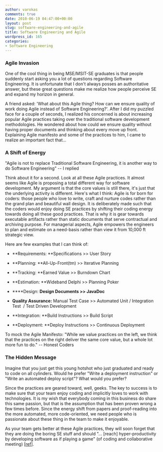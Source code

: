 ```yaml
---
author: varokas
comments: true
date: 2010-06-19 04:47:00+00:00
layout: post
slug: software-engineering-and-agile
title: Software Engineering and Agile
wordpress_id: 165
categories:
- Software Engineering
---
```


### Agile Invasion


One of the cool thing in being MSE/MSIT-SE graduates is that people suddenly start asking you a lot of questions regarding Software Engineering. It is unfortunate that I don't always posses an authoritative answer, but these great questions make me realize how people perceive SE and expand my horizon in general.

A friend asked: 'What about this Agile thing? How can we ensure quality of work doing Agile instead of Software Engineering?'. After I did my puzzled face for a couple of seconds, I realized his concerned is about increasing popular Agile practices taking over the traditional software development methodologies. He wondered about how could we ensure quality without having proper documents and thinking about every move up front. Explaining Agile manifesto and some of the practices to him, I came to realize an important fact that...


### A Shift of Energy


"Agile is not to replace Traditional Software Engineering, it is another way to do Software Engineering" -- I replied

Think about it for a second. Look at all these Agile practices. It almost seems like Agile is proposing a total different way for software development. My argument is that the core values is still there, it's just that the underlying activity is different. Here's what I think: Agile is for born for coders: those people who love to write, craft and nurture codes rather than the grand plan and beautiful wall design. It is deliberately made such that the coders would enjoy doing SE practices by shifting their coding energy towards doing all these good practices. That is why it is gear towards executable artifacts rather than static documents that serve contractual and archiving purpose. For managerial aspects, Agile empowers the engineers to plan and estimate on a need-basis rather than view it from 10,000 ft strategic view.

Here are few examples that I can think of:



	
  * **Requirements: **Specifications >> User Story

	
  * **Planning: **All-Up-Front(tm) >> Iterative Planning

	
  * **Tracking: **Earned Value >> Burndown Chart

	
  * **Estimation: **Wideband Delphi >> Planning Poker

	
  * ****Design: **Design Documents >> JavaDoc**

	
  * **Quality Assurance:** Manual Test Case >> Automated Unit / Integration Test  / Test Driven Development

	
  * **Integration: **Build Instructions >> Build Script

	
  * **Deployment: **Deploy Instructions >> Continuous Deployment


To mock the Agile Manifesto: "While we value practices on the left, we think that the practices on the right deliver the same core value, but a whole lot more fun to do." -- Honest Coders


### **The Hidden Message**


Imagine that you just get this young hotshot who just graduated and ready to code on all cylinders. Would he prefer "Write a deployment instruction" or "Write an automated deploy script"? What would you prefer?

Since the practices are geared toward, well, geeks. The key to success is to make sure that your team enjoy coding and implicitly loves to work with technologies. It is my wish that everybody coming in this business do share this same passion, but that is the assumption that has been proven wrong a few times before. Since the energy shift from papers and proof-reading into the more automated, more code-oriented, we need people who is passionate about these thing in the team to make it enjoyable.

As your team gets better at these Agile practices, they will soon forget that they are doing the boring SE stuff and should "... [reach] hyper-productivity by developing software as if playing a game" (of coding and collaborative meeting) [[ref](http://twitter.com/juacompe/status/14169907379)].
